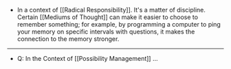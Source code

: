 - In a context of [[Radical Responsibility]]. It's a matter of discipline. Certain [[Mediums of Thought]] can make it easier to choose to remember something; for example, by programming a computer to ping your memory on specific intervals with questions, it makes the connection to the memory stronger.
- ---
- Q: In the Context of [[Possibility Management]] ...
